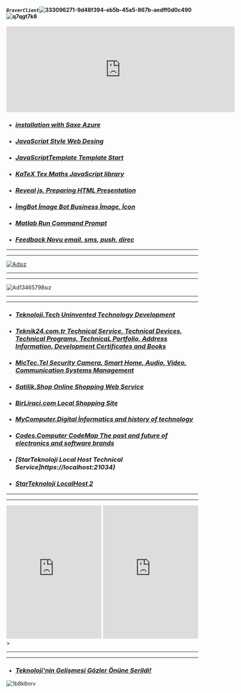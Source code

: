 #### ***`BraverClient`***![333096271-9d48f394-eb5b-45a5-867b-aedff0d0c490](https://github.com/BraverClient/HelloWorld/assets/93947784/f9ab041a-8917-4ff6-8b3e-fca7c08d6f16)![q7qgt7k8](https://github.com/user-attachments/assets/fcd1b23e-ecb4-474e-8c35-4285f1b6f7f5)

<iframe src="https://github.com/sponsors/BraverClient/card" title="Sponsor BraverClient" height="225" width="600" style="border: 0;"></iframe>

- ### ***[installation with Saxe Azure](https://braverclient.github.io/SaxeAzure/)***
- ### ***[JavaScript Style Web Desing](https://braverclient.github.io/standard-16.0.4/)***
- ### ***[JavaScriptTemplate Template Start](https://braverclient.github.io/JavaScript/)***
- ### ***[KaTeX Tex Maths JavaScript library](https://braverclient.github.io/KaTeX/)***
- ### ***[Reveal js. Preparing HTML Presentation](https://braverclient.github.io/reveal.js/)***
- ### ***[İmgBot İmage Bot Business İmage, İcon](https://braverclient.github.io/imgBot/)***
- ### ***[Matlab Run Command Prompt](https://braverclient.github.io/run-command/)***
- ### ***[Feedback Novu  email, sms, push, direc](https://braverclient.github.io/novu/)***
-------------------------------------------------------------------------------------------------------------------------------------------------------------------------
----------
[![Adsız](https://github.com/user-attachments/assets/98b5bc0a-c5ae-403c-8f48-b9b72bb623d1)](https://starteknoloji.space)

-------------------------------------------------------------------------------------------------------------------------------------------------------------------------
----------
![Ad13465798sız](https://github.com/user-attachments/assets/667e9380-d94f-42c2-8a64-f51dd283a861)

-------------------------------------------------------------------------------------------------------------------------------------------------------------------------
----------
- ### ***[Teknoloji.Tech Uninvented Technology Development](https://teknoloji.tech)***
- ### ***[Teknik24.com.tr Technical Service, Technical Devices, Technical Programs, TechnicaL Portfolio, Address Information, Development Certificates and Books](http://teknik24.com.tr)***
- ### ***[MicTec.Tel Security Camera, Smart Home, Audio, Video, Communication Systems Management](https://mictec.tel)***
- ### ***[Satilik.Shop Online Shopping Web Service](https://satilik.shop)***
- ### ***[BirLiraci.com Local Shopping Site](https://birliraci.com)***
- ### ***[MyComputer.Digital İnformatics and history of technology](https://mycomputer.digital/Fast-pages/)***
- ### ***[Codes.Computer CodeMap The past and future of electronics and software brands](https://braverclient.github.io/Kod-Dosyalari/)***
- ### ***[StarTeknoloji Local Host Technical Service]https://localhost:21034)***
- ### ***[StarTeknoloji LocalHost 2](https://t7mvq568-4000.euw.devtunnels.ms)***
-------------------------------------------------------------------------------------------------------------------------------------------------------------------------
----------

>
<iframe src="https://discord.com/widget?id=1007605187197800530&theme=dark" width="250" height="350" allowtransparency="true" frameborder="0" sandbox="allow-popups allow-popups-to-escape-sandbox allow-same-origin allow-scripts"></iframe>
<iframe src="https://discord.com/widget?id=1124268216408096914&theme=dark" width="250" height="350" allowtransparency="true" frameborder="0" sandbox="allow-popups allow-popups-to-escape-sandbox allow-same-origin allow-scripts"></iframe> 
>

-------------------------------------------------------------------------------------------------------------------------------------------------------------------------
----------

- ### ***[Teknoloji'nin Gelişmesi Gözler Önüne Serildi!](https://braverclient.com/starteknoloji)***

![1b8k6nrv](https://github.com/user-attachments/assets/c7bb6714-7ca3-42be-a941-4a8b41167510)
